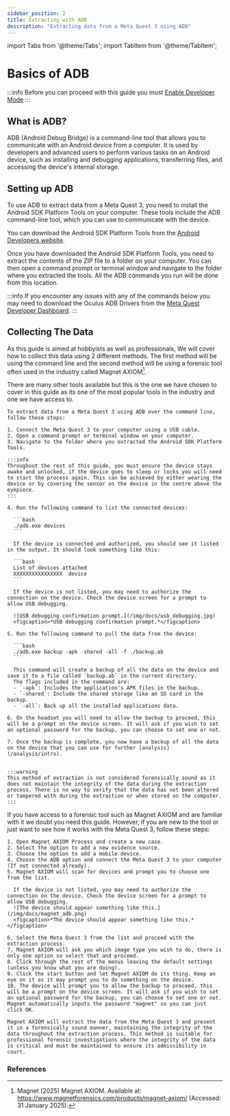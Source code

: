 ```yaml
---
sidebar_position: 2
title: Extracting with ADB
description: "Extracting data from a Meta Quest 3 using ADB"
---
```

import Tabs from '@theme/Tabs';
import TabItem from '@theme/TabItem';

# Basics of ADB


:::info
Before you can proceed with this guide you must [Enable Developer Mode](/extraction/adb/developer_mode)
:::

## What is ADB?

ADB (Android Debug Bridge) is a command-line tool that allows you to communicate with an Android device from a computer. It is used by developers and advanced users to perform various tasks on an Android device, such as installing and debugging applications, transferring files, and accessing the device's internal storage.

## Setting up ADB

To use ADB to extract data from a Meta Quest 3, you need to install the Android SDK Platform Tools on your computer. These tools include the ADB command-line tool, which you can use to communicate with the device.

You can download the Android SDK Platform Tools from the [Android Developers website](https://developer.android.com/studio/releases/platform-tools).

Once you have downloaded the Android SDK Platform Tools, you need to extract the contents of the ZIP file to a folder on your computer. You can then open a command prompt or terminal window and navigate to the folder where you extracted the tools. All the ADB commands you run will be done from this location.

:::info
If you encounter any issues with any of the commands below you may need to download the Oculus ADB Drivers from the [Meta Quest Developer Dashboard](https://developers.meta.com/horizon/downloads/package/oculus-adb-drivers/).
:::

## Collecting The Data

As this guide is aimed at hobbyists as well as professionals, We will cover how to collect this data using 2 different methods. The first method will be using the command line and the second method will be using a forensic tool often used in the industry called Magnet AXIOM[^axiom].

There are many other tools available but this is the one we have chosen to cover in this guide as its one of the most popular tools in the industry and one we have access to.

<Tabs>
  <TabItem value="command_line" label="Command Line" default>

    To extract data from a Meta Quest 3 using ADB over the command line, follow these steps:

    1. Connect the Meta Quest 3 to your computer using a USB cable.
    2. Open a command prompt or terminal window on your computer.
    3. Navigate to the folder where you extracted the Android SDK Platform Tools.

    :::info
    Throughout the rest of this guide, you must ensure the device stays awake and unlocked, if the device goes to sleep or locks you will need to start the process again. This can be achieved by either wearing the device or by covering the sensor on the device in the centre above the eyepiece.
    :::

    4. Run the following command to list the connected devices:

      ```bash
      ./adb.exe devices
      ```

      If the device is connected and authorized, you should see it listed in the output. It should look something like this:
  
      ```bash
      List of devices attached
      XXXXXXXXXXXXXXXX	device
      ```

      If the device is not listed, you may need to authorize the connection on the device. Check the device screen for a prompt to allow USB debugging.

      ![USB debugging confirmation prompt.](/img/docs/usb_debugging.jpg)
      <figcaption>*USB debugging confirmation prompt.*</figcaption>

    5. Run the following command to pull the data from the device:

      ```bash
      ./adb.exe backup -apk -shared -all -f ./backup.ab
      ```

      This command will create a backup of all the data on the device and save it to a file called `backup.ab` in the current directory.
      The flags included in the command are:
      - `-apk`: Includes the application's APK files in the backup.
      - `-shared`: Include the shared storage like an SD card in the backup.
      - `-all`: Back up all the installed applications data.

    6. On the headset you will need to allow the backup to proceed, this will be a prompt on the device screen. It will ask if you wish to set an optional password for the backup, you can choose to set one or not.

    7. Once the backup is complete, you now have a backup of all the data on the device that you can use for further [analysis](/analysis/intro).

    
    :::warning
    This method of extraction is not considered forensically sound as it does not maintain the integrity of the data during the extraction process. There is no way to verify that the data has not been altered or tampered with during the extraction or when stored on the computer.
    :::
  </TabItem>
  <TabItem value="axiom" label="Magnet AXIOM">
    If you have access to a forensic tool such as Magnet AXIOM and are familiar with it we doubt you need this guide. However, if you are new to the tool or just want to see how it works with the Meta Quest 3, follow these steps:

    1. Open Magnet AXIOM Process and create a new case.
    2. Select the option to add a new evidence source.
    3. Choose the option to add a mobile device.
    4. Choose the ADB option and connect the Meta Quest 3 to your computer (If not connected already).
    5. Magnet AXIOM will scan for devices and prompt you to choose one from the list.
    
      If the device is not listed, you may need to authorize the connection on the device. Check the device screen for a prompt to allow USB debugging.
      ![The device should appear something like this.](/img/docs/magnet_adb.png)
      <figcaption>*The device should appear something like this.*</figcaption>
      
    6. Select the Meta Quest 3 from the list and proceed with the extraction process.
    7. Magnet AXIOM will ask you which image type you wish to do, there is only one option so select that and proceed.
    8. Click through the rest of the menus leaving the default settings (unless you know what you are doing).
    9. Click the start button and let Magnet AXIOM do its thing. Keep an eye on it as it may prompt you to do something on the device.
    10. The device will prompt you to allow the backup to proceed, this will be a prompt on the device screen. It will ask if you wish to set an optional password for the backup, you can choose to set one or not. Magnet automatically inputs the password "magnet" so you can just click OK.

    Magnet AXIOM will extract the data from the Meta Quest 3 and present it in a forensically sound manner, maintaining the integrity of the data throughout the extraction process. This method is suitable for professional forensic investigations where the integrity of the data is critical and must be maintained to ensure its admissibility in court.
  </TabItem>
</Tabs>

### References
[^axiom]: Magnet (2025) Magnet AXIOM. Available at: https://www.magnetforensics.com/products/magnet-axiom/ (Accessed: 31 January 2025).